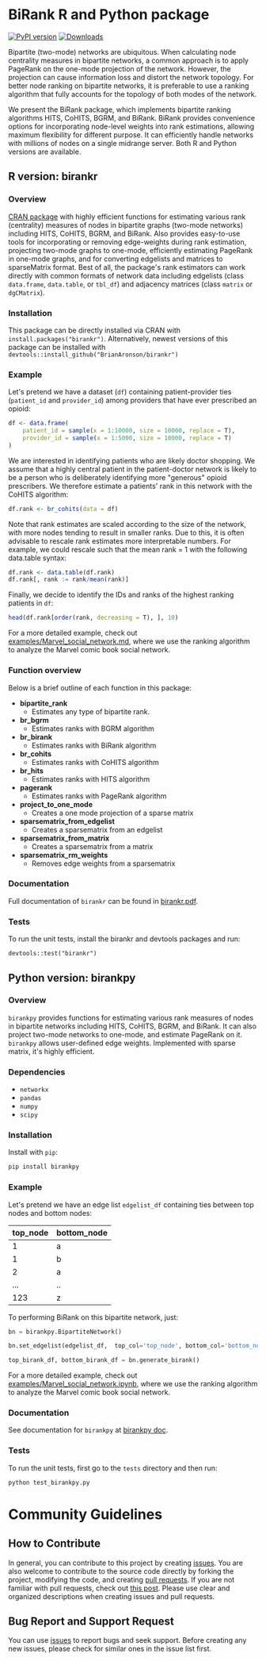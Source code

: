 # BiRank R and Python package

[![PyPI version](https://badge.fury.io/py/birankpy.svg)](https://badge.fury.io/py/birankpy)
[![Downloads](https://pepy.tech/badge/birankpy)](https://pepy.tech/project/birankpy)

Bipartite (two-mode) networks are ubiquitous.
When calculating node centrality measures in bipartite networks, a common approach is to apply PageRank on the one-mode projection of the network.
However, the projection can cause information loss and distort the network topology.
For better node ranking on bipartite networks, it is preferable to use a ranking algorithm that fully accounts for the topology of both modes of the network.

We present the BiRank package, which implements bipartite ranking algorithms HITS, CoHITS, BGRM, and BiRank.
BiRank provides convenience options for incorporating node-level weights into rank estimations, allowing maximum flexibility for different purpose.
It can efficiently handle networks with millions of nodes on a single midrange server.
Both R and Python versions are available.

## R version: birankr
### Overview
[CRAN package](https://cran.r-project.org/package=birankr) with highly efficient functions for estimating various rank (centrality) measures of nodes in bipartite graphs (two-mode networks) including HITS, CoHITS, BGRM, and BiRank. Also provides easy-to-use tools for incorporating or removing edge-weights during rank estimation, projecting two-mode graphs to one-mode, efficiently estimating PageRank in one-mode graphs, and for converting edgelists and matrices to sparseMatrix format. Best of all, the package's rank estimators can work directly with common formats of network data including edgelists (class `data.frame`, `data.table`, or `tbl_df`) and adjacency matrices (class `matrix` or `dgCMatrix`).

### Installation

This package can be directly installed via CRAN with `install.packages("birankr")`. Alternatively, newest versions of this package can be installed with `devtools::install_github("BrianAronson/birankr")`

### Example
Let's pretend we have a dataset (`df`) containing patient-provider ties (`patient_id` and `provider_id`) among providers that have ever prescribed an opioid:

```r
df <- data.frame(
    patient_id = sample(x = 1:10000, size = 10000, replace = T),
    provider_id = sample(x = 1:5000, size = 10000, replace = T)
)
```

We are interested in identifying patients who are likely doctor shopping. We assume that a highly central patient in the patient-doctor network is likely to be a person who is deliberately identifying more "generous" opioid prescribers. We therefore estimate a patients' rank in this network with the CoHITS algorithm:

```r
df.rank <- br_cohits(data = df)
```

Note that rank estimates are scaled according to the size of the network, with more nodes tending to result in smaller ranks. Due to this, it is often advisable to rescale rank estimates more interpretable numbers. For example, we could rescale such that the mean rank = 1 with the following data.table syntax:

```r
df.rank <- data.table(df.rank)
df.rank[, rank := rank/mean(rank)]
```

Finally, we decide to identify the IDs and ranks of the highest ranking patients in `df`:

```r
head(df.rank[order(rank, decreasing = T), ], 10)
```

For a more detailed example, check out [examples/Marvel_social_network.md](https://github.com/BrianAronson/birankr/blob/master/examples/Marvel_social_network.md), where we use the ranking algorithm to analyze the Marvel comic book social network.



### Function overview
Below is a brief outline of each function in this package:

- **bipartite\_rank**
    - Estimates any type of bipartite rank.
- **br\_bgrm**
    - Estimates ranks with BGRM algorithm
- **br\_birank** 
    - Estimates ranks with BiRank algorithm
- **br\_cohits**
    - Estimates ranks with CoHITS algorithm
- **br\_hits** 
    - Estimates ranks with HITS algorithm
- **pagerank**
    - Estimates ranks with PageRank algorithm
- **project\_to\_one\_mode**
    - Creates a one mode projection of a sparse matrix
- **sparsematrix\_from\_edgelist**
    - Creates a sparsematrix from an edgelist
- **sparsematrix\_from\_matrix** 
    - Creates a sparsematrix from a matrix
- **sparsematrix\_rm\_weights**
    - Removes edge weights from a sparsematrix

### Documentation
Full documentation of `birankr` can be found in [birankr.pdf](https://github.com/BrianAronson/birankr/blob/master/birankr.pdf).

### Tests
To run the unit tests, install the birankr and devtools packages and run:

```
devtools::test("birankr")
```

## Python version: birankpy
### Overview
`birankpy` provides functions for estimating various rank measures of nodes in bipartite networks including HITS, CoHITS, BGRM, and BiRank.
It can also project two-mode networks to one-mode, and estimate PageRank on it.
`birankpy` allows user-defined edge weights.
Implemented with sparse matrix, it's highly efficient.

### Dependencies

- `networkx`
- `pandas`
- `numpy`
- `scipy`

### Installation

Install with `pip`:

```bash
pip install birankpy
```

### Example
Let's pretend we have an edge list `edgelist_df` containing ties between top nodes and bottom nodes:

top_node | bottom_node
------------ | -------------
1 | a
1 | b
2 | a
...|..
123| z


To performing BiRank on this bipartite network, just:

```python
bn = birankpy.BipartiteNetwork()

bn.set_edgelist(edgelist_df,  top_col='top_node', bottom_col='bottom_node')

top_birank_df, bottom_birank_df = bn.generate_birank()
```

For a more detailed example, check out [examples/Marvel_social_network.ipynb](https://github.com/BrianAronson/birankr/blob/master/examples/Marvel_social_network.ipynb), where we use the ranking algorithm to analyze the Marvel comic book social network.

### Documentation

See documentation for `birankpy` at [birankpy doc](https://github.com/BrianAronson/birankr/blob/master/birankpy/README.md).

### Tests

To run the unit tests, first go to the `tests` directory and then run:

```bash
python test_birankpy.py
```

# Community Guidelines

## How to Contribute

In general, you can contribute to this project by creating [issues](https://github.com/BrianAronson/birankr/issues).
You are also welcome to contribute to the source code directly by forking the project, modifying the code, and creating [pull requests](https://github.com/BrianAronson/birankr/pulls).
If you are not familiar with pull requests, check out [this post](https://guides.github.com/activities/forking/).
Please use clear and organized descriptions when creating issues and pull requests.

## Bug Report and Support Request

You can use [issues](https://github.com/BrianAronson/birankr/issues) to report bugs and seek support.
Before creating any new issues, please check for similar ones in the issue list first.
